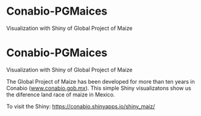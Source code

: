 # Conabio-PGMaices
Visualization with Shiny of Global Project of Maize

# Conabio-PGMaices
Visualization with Shiny of Global Project of Maize

The Global Project of Maize has been developed for more than ten years in Conabio (www.conabio.gob.mx). This simple Shiny visualizatons show us the diference land race of maize in Mexico.

To visit the Shiny: https://conabio.shinyapps.io/shiny_maiz/
